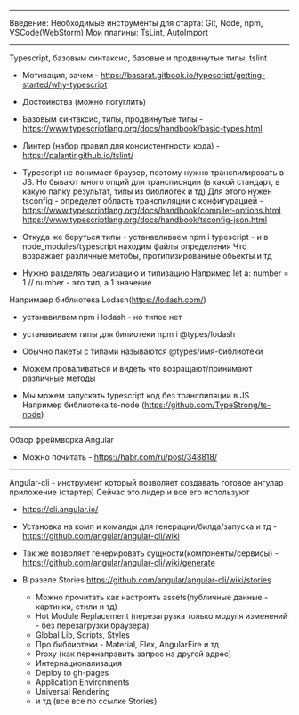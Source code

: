 --------------------------------------
Введение:
 Необходимые инструменты для старта: Git, Node, npm, VSCode(WebStorm)
 Мои плагины: TsLint, AutoImport



--------------------------------------
Typescript, базовым синтаксис, базовые и продвинутые типы, tslint

 - Мотивация, зачем - https://basarat.gitbook.io/typescript/getting-started/why-typescript
 
 - Достоинства (можно погуглить)
 
 - Базовым синтаксис, типы, продвинутые типы - https://www.typescriptlang.org/docs/handbook/basic-types.html
 
 - Линтер (набор правил для консистентности кода) - https://palantir.github.io/tslint/
 
 - Typescript не понимает браузер, поэтому нужно транспилировать в JS. Но бывают много опций для транспиояции
 (в какой стандарт, в какую папку результат, типы из библиотек и тд) 
 Для этого нужен tsconfig - определет область транспиляции с конфигурацией - 
 https://www.typescriptlang.org/docs/handbook/compiler-options.html
 https://www.typescriptlang.org/docs/handbook/tsconfig-json.html
 
 - Откуда же беруться типы - устанавливаем npm i typescript - и в node_modules/typescript находим файлы определения
 Что возражает различные метобы, протипизированиые обьекты и тд
 
 - Нужно разделять реализацию и типизацию
 Например let a: number = 1 // number - это тип, а 1 значение
 
 Напримаер библиотека Lodash(https://lodash.com/) 
   - устанавилвам npm i lodash - но типов нет
   - устанавиваем типы для билиотеки npm i @types/lodash
   - Обычно пакеты с типами называются @types/имя-библиотеки
   - Можем проваливаться и видеть что возращают/принимают различные методы
   
 - Мы можем запускать typescript код без транспиляции в JS
Например библиотека ts-node (https://github.com/TypeStrong/ts-node)
--------------------------------------



Обзор фреймворка Angular
- Можно почитать  - https://habr.com/ru/post/348818/



--------------------------------------
Angular-cli - инструмент который позволяет создавать готовое ангулар приложение (стартер)
Сейчас это лидер и все его используют

- https://cli.angular.io/

- Установка на комп и команды для генерации/билда/запуска и тд - https://github.com/angular/angular-cli/wiki

- Так же позволяет генерировать сущности(компоненты/сервисы) - https://github.com/angular/angular-cli/wiki/generate

- В разеле Stories https://github.com/angular/angular-cli/wiki/stories
   - Можно прочитать как настроить assets(публичные данные - картинки, стили и тд)
   - Hot Module Replacement (перезагрузка только модуля изменений - без перезагрузки браузера)
   - Global Lib, Scripts, Styles
   - Про библиотеки - Material, Flex, AngularFire и тд
   - Proxy (как перенаправить запрос на другой адрес)
   - Интернационализация
   - Deploy to gh-pages
   - Application Environments
   - Universal Rendering
   - и тд (все все по ссылке Stories)